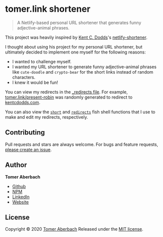 # tomer.link shortener

> A Netlify-based personal URL shortener that generates funny adjective-animal phrases.

This project was heavily inspired by [Kent C. Dodds](https://kentcdodds.com)'s [netlify-shortener](https://github.com/kentcdodds/netlify-shortener).

I thought about using his project for my personal URL shortener, but ultimately decided to implement one myself for the following reasons:
* I wanted to challenge myself.
* I wanted my URL shortener to generate funny adjective-animal phrases like `cute-doodle` and `crypto-bear` for the short links instead of random characters.
* I knew it would be fun!

You can view my redirects in the [_redirects file](https://github.com/TomerAberbach/tomer.link/blob/master/_redirects). For example, [tomer.link/present-robin](https://tomer.link/present-robin) was randomly generated to redirect to [kentcdodds.com](https://kentcdodds.com).

You can also view the [`short`](https://github.com/TomerAberbach/dotfiles/blob/master/home/tomeraberbach/.config/fish/functions/short.fish) and [`redirects`](https://github.com/TomerAberbach/dotfiles/blob/master/home/tomeraberbach/.config/fish/functions/redirects.fish) fish shell functions that I use to make and edit my redirects, respectively.

## Contributing

Pull requests and stars are always welcome. For bugs and feature requests, [please create an issue](https://github.com/TomerAberbach/tomer.link/issues/new).

## Author

**Tomer Aberbach**

- [Github](https://github.com/TomerAberbach)
- [NPM](https://www.npmjs.com/~tomeraberbach)
- [LinkedIn](https://www.linkedin.com/in/tomer-a)
- [Website](https://tomeraberba.ch)

## License

Copyright © 2020 [Tomer Aberbach](https://github.com/TomerAberbach)
Released under the [MIT license](https://github.com/TomerAberbach/tomer.link/blob/master/LICENSE).
